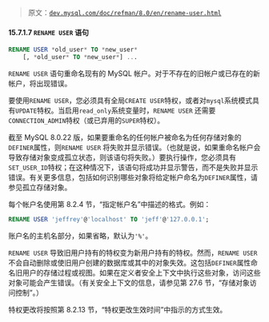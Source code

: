 > 原文：[`dev.mysql.com/doc/refman/8.0/en/rename-user.html`](https://dev.mysql.com/doc/refman/8.0/en/rename-user.html)

#### 15.7.1.7 `RENAME USER` 语句

```sql
RENAME USER *old_user* TO *new_user*
    [, *old_user* TO *new_user*] ...
```

`RENAME USER` 语句重命名现有的 MySQL 帐户。对于不存在的旧帐户或已存在的新帐户，将出现错误。

要使用`RENAME USER`，您必须具有全局`CREATE USER`特权，或者对`mysql`系统模式具有`UPDATE`特权。当启用`read_only`系统变量时，`RENAME USER` 还需要`CONNECTION_ADMIN`特权（或已弃用的`SUPER`特权）。

截至 MySQL 8.0.22 版，如果要重命名的任何帐户被命名为任何存储对象的`DEFINER`属性，则`RENAME USER` 将失败并显示错误。（也就是说，如果重命名帐户会导致存储对象变成孤立状态，则该语句将失败。）要执行操作，您必须具有`SET_USER_ID`特权；在这种情况下，该语句将成功并显示警告，而不是失败并显示错误。有关更多信息，包括如何识别哪些对象将给定帐户命名为`DEFINER`属性，请参见孤立存储对象。

每个帐户名使用第 8.2.4 节，“指定帐户名”中描述的格式。例如：

```sql
RENAME USER 'jeffrey'@'localhost' TO 'jeff'@'127.0.0.1';
```

账户名的主机名部分，如果省略，默认为`'%'`。

`RENAME USER` 导致旧用户持有的特权变为新用户持有的特权。然而，`RENAME USER` 不会自动删除或使旧用户创建的数据库或其中的对象失效。这包括`DEFINER`属性命名旧用户的存储过程或视图。如果在定义者安全上下文中执行这些对象，访问这些对象可能会产生错误。（有关安全上下文的信息，请参见第 27.6 节，“存储对象访问控制”。）

特权更改将按照第 8.2.13 节，“特权更改生效时间”中指示的方式生效。
